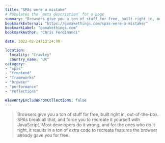 ```yaml
---
title: "SPAs were a mistake"
# Populates the `meta description` for a page
summary: "Browsers give you a ton of stuff for free, built right in, out-of-the-box. SPAs break all that, and force you to recreate it yourself with JavaScript."
bookmarkExternal: "https://gomakethings.com/spas-were-a-mistake/"
bookmarkLabel: "gomakethings.com"
bookmarkAuthor: "Chris Ferdinandi"

date: 2022-02-24T13:24:00

location:
  locality: "Crawley"
  country_name: "UK"
category:
- "spas"
- "frontend"
- "frameworks"
- "browser"
- "performance"
- "reflections"

eleventyExcludeFromCollections: false
---
```


> Browsers give you a ton of stuff for free, built right in, out-of-the-box. SPAs break all that, and force you to recreate it yourself with JavaScript. Most developers do it wrong, and for the ones who do it right, it results in a ton of extra code to recreate features the browser already gave you for free.
